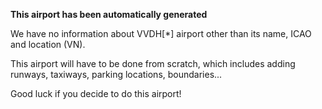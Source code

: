 **This airport has been automatically generated**

We have no information about VVDH[*] airport other than its name, ICAO and location (VN).

This airport will have to be done from scratch, which includes adding runways, taxiways, parking locations, boundaries...

Good luck if you decide to do this airport!